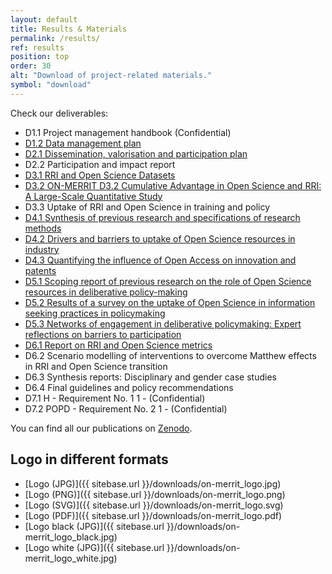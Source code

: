 ```yaml
---
layout: default
title: Results & Materials
permalink: /results/
ref: results
position: top
order: 30
alt: "Download of project-related materials."
symbol: "download"
---
```

<!-- Start editing content here -->
Check our deliverables:
* D1.1 Project management handbook (Confidential)
* [D1.2 Data management plan](https://doi.org/10.5281/zenodo.3733238)
* [D2.1 Dissemination, valorisation and participation plan](https://doi.org/10.5281/zenodo.3733274)
* D2.2 Participation and impact report
* [D3.1 RRI and Open Science Datasets](https://doi.org/10.5281/zenodo.3874586)
* [D3.2 ON-MERRIT D3.2 Cumulative Advantage in Open Science and RRI: A Large-Scale Quantitative Study](https://doi.org/10.5281/zenodo.5547286)
* D3.3 Uptake of RRI and Open Science in training and policy
* [D4.1 Synthesis of previous research and specifications of research methods](https://doi.org/10.5281/zenodo.3875017)
* [D4.2 Drivers and barriers to uptake of Open Science resources in industry](https://doi.org/10.5281/zenodo.5549761)
* [D4.3 Quantifying the influence of Open Access on innovation and patents](https://doi.org/10.5281/zenodo.5550523)
* [D5.1 Scoping report of previous research on the role of Open Science resources in deliberative
policy-making](https://doi.org/10.5281/zenodo.3875054)
* [D5.2 Results of a survey on the uptake of Open Science in information seeking practices in policymaking](https://doi.org/10.5281/zenodo.5552165)
* [D5.3 Networks of engagement in deliberative policymaking: Expert reflections on barriers to participation](https://doi.org/10.5281/zenodo.5550533)
* [D6.1 Report on RRI and Open Science metrics](https://doi.org/10.5281/zenodo.5552196)
* D6.2 Scenario modelling of interventions to overcome Matthew effects in RRI and Open Science transition
* D6.3 Synthesis reports: Disciplinary and gender case studies
* D6.4 Final guidelines and policy recommendations
* D7.1 H - Requirement No. 1 1 - (Confidential)
* D7.2 POPD - Requirement No. 2 1 - (Confidential)

You can find all our publications on [Zenodo](https://zenodo.org/communities/on-merrit/).

## Logo in different formats

* [Logo (JPG)]({{ sitebase.url }}/downloads/on-merrit_logo.jpg)  
* [Logo (PNG)]({{ sitebase.url }}/downloads/on-merrit_logo.png)
* [Logo (SVG)]({{ sitebase.url }}/downloads/on-merrit_logo.svg)  
* [Logo (PDF)]({{ sitebase.url }}/downloads/on-merrit_logo.pdf) 
* [Logo black (JPG)]({{ sitebase.url }}/downloads/on-merrit_logo_black.jpg)  
* [Logo white (JPG)]({{ sitebase.url }}/downloads/on-merrit_logo_white.jpg)  
